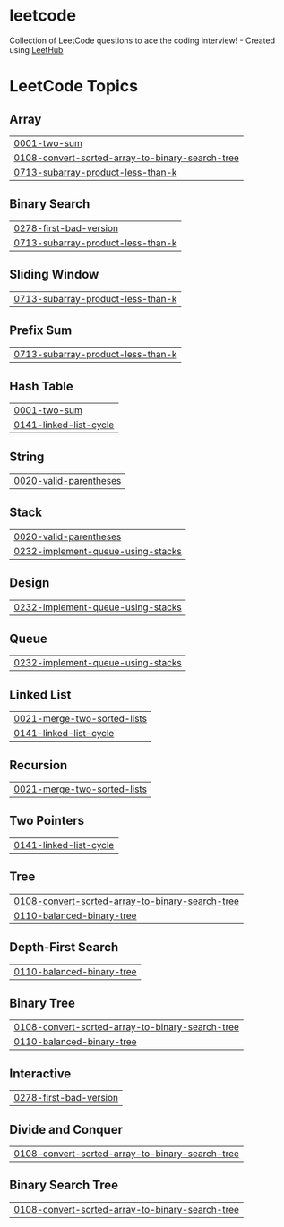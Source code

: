 # leetcode
Collection of LeetCode questions to ace the coding interview! - Created using [LeetHub](https://github.com/QasimWani/LeetHub)

<!---LeetCode Topics Start-->
# LeetCode Topics
## Array
|  |
| ------- |
| [0001-two-sum](https://github.com/ymanshur/leetcode/tree/master/0001-two-sum) |
| [0108-convert-sorted-array-to-binary-search-tree](https://github.com/ymanshur/leetcode/tree/master/0108-convert-sorted-array-to-binary-search-tree) |
| [0713-subarray-product-less-than-k](https://github.com/ymanshur/leetcode/tree/master/0713-subarray-product-less-than-k) |
## Binary Search
|  |
| ------- |
| [0278-first-bad-version](https://github.com/ymanshur/leetcode/tree/master/0278-first-bad-version) |
| [0713-subarray-product-less-than-k](https://github.com/ymanshur/leetcode/tree/master/0713-subarray-product-less-than-k) |
## Sliding Window
|  |
| ------- |
| [0713-subarray-product-less-than-k](https://github.com/ymanshur/leetcode/tree/master/0713-subarray-product-less-than-k) |
## Prefix Sum
|  |
| ------- |
| [0713-subarray-product-less-than-k](https://github.com/ymanshur/leetcode/tree/master/0713-subarray-product-less-than-k) |
## Hash Table
|  |
| ------- |
| [0001-two-sum](https://github.com/ymanshur/leetcode/tree/master/0001-two-sum) |
| [0141-linked-list-cycle](https://github.com/ymanshur/leetcode/tree/master/0141-linked-list-cycle) |
## String
|  |
| ------- |
| [0020-valid-parentheses](https://github.com/ymanshur/leetcode/tree/master/0020-valid-parentheses) |
## Stack
|  |
| ------- |
| [0020-valid-parentheses](https://github.com/ymanshur/leetcode/tree/master/0020-valid-parentheses) |
| [0232-implement-queue-using-stacks](https://github.com/ymanshur/leetcode/tree/master/0232-implement-queue-using-stacks) |
## Design
|  |
| ------- |
| [0232-implement-queue-using-stacks](https://github.com/ymanshur/leetcode/tree/master/0232-implement-queue-using-stacks) |
## Queue
|  |
| ------- |
| [0232-implement-queue-using-stacks](https://github.com/ymanshur/leetcode/tree/master/0232-implement-queue-using-stacks) |
## Linked List
|  |
| ------- |
| [0021-merge-two-sorted-lists](https://github.com/ymanshur/leetcode/tree/master/0021-merge-two-sorted-lists) |
| [0141-linked-list-cycle](https://github.com/ymanshur/leetcode/tree/master/0141-linked-list-cycle) |
## Recursion
|  |
| ------- |
| [0021-merge-two-sorted-lists](https://github.com/ymanshur/leetcode/tree/master/0021-merge-two-sorted-lists) |
## Two Pointers
|  |
| ------- |
| [0141-linked-list-cycle](https://github.com/ymanshur/leetcode/tree/master/0141-linked-list-cycle) |
## Tree
|  |
| ------- |
| [0108-convert-sorted-array-to-binary-search-tree](https://github.com/ymanshur/leetcode/tree/master/0108-convert-sorted-array-to-binary-search-tree) |
| [0110-balanced-binary-tree](https://github.com/ymanshur/leetcode/tree/master/0110-balanced-binary-tree) |
## Depth-First Search
|  |
| ------- |
| [0110-balanced-binary-tree](https://github.com/ymanshur/leetcode/tree/master/0110-balanced-binary-tree) |
## Binary Tree
|  |
| ------- |
| [0108-convert-sorted-array-to-binary-search-tree](https://github.com/ymanshur/leetcode/tree/master/0108-convert-sorted-array-to-binary-search-tree) |
| [0110-balanced-binary-tree](https://github.com/ymanshur/leetcode/tree/master/0110-balanced-binary-tree) |
## Interactive
|  |
| ------- |
| [0278-first-bad-version](https://github.com/ymanshur/leetcode/tree/master/0278-first-bad-version) |
## Divide and Conquer
|  |
| ------- |
| [0108-convert-sorted-array-to-binary-search-tree](https://github.com/ymanshur/leetcode/tree/master/0108-convert-sorted-array-to-binary-search-tree) |
## Binary Search Tree
|  |
| ------- |
| [0108-convert-sorted-array-to-binary-search-tree](https://github.com/ymanshur/leetcode/tree/master/0108-convert-sorted-array-to-binary-search-tree) |
<!---LeetCode Topics End-->